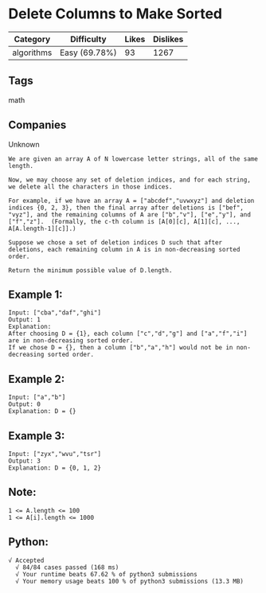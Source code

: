 # Delete Columns to Make Sorted
|Category|Difficulty|Likes|Dislikes|
|-|-|-|-|
|algorithms|Easy (69.78%)|93|1267|

## Tags
math

## Companies
Unknown

```
We are given an array A of N lowercase letter strings, all of the same length.

Now, we may choose any set of deletion indices, and for each string, we delete all the characters in those indices.

For example, if we have an array A = ["abcdef","uvwxyz"] and deletion indices {0, 2, 3}, then the final array after deletions is ["bef", "vyz"], and the remaining columns of A are ["b","v"], ["e","y"], and ["f","z"].  (Formally, the c-th column is [A[0][c], A[1][c], ..., A[A.length-1][c]].)

Suppose we chose a set of deletion indices D such that after deletions, each remaining column in A is in non-decreasing sorted order.

Return the minimum possible value of D.length.
```

## Example 1:
```
Input: ["cba","daf","ghi"]
Output: 1
Explanation: 
After choosing D = {1}, each column ["c","d","g"] and ["a","f","i"] are in non-decreasing sorted order.
If we chose D = {}, then a column ["b","a","h"] would not be in non-decreasing sorted order.
```

## Example 2:
```
Input: ["a","b"]
Output: 0
Explanation: D = {}
```

## Example 3:
```
Input: ["zyx","wvu","tsr"]
Output: 3
Explanation: D = {0, 1, 2}
```

## Note:
```
1 <= A.length <= 100
1 <= A[i].length <= 1000
```

## Python:
```
√ Accepted
  √ 84/84 cases passed (168 ms)
  √ Your runtime beats 67.62 % of python3 submissions
  √ Your memory usage beats 100 % of python3 submissions (13.3 MB)
```